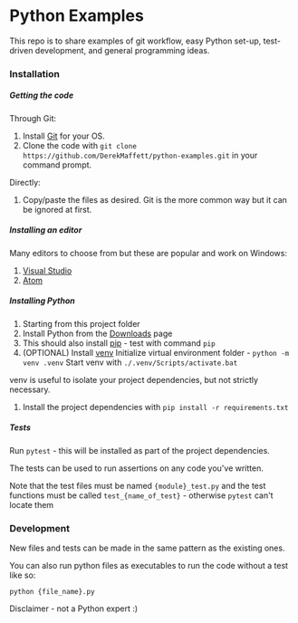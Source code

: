 # Python Examples

This repo is to share examples of git workflow, easy Python set-up, test-driven development, 
and general programming ideas.

### Installation

##### Getting the code

Through Git:
1. Install [Git](https://git-scm.com/book/en/v2/Getting-Started-Installing-Git) for your OS.
1. Clone the code with `git clone https://github.com/DerekMaffett/python-examples.git` in your command prompt.

Directly:
1. Copy/paste the files as desired. Git is the more common way but it can be ignored at first. 


##### Installing an editor

Many editors to choose from but these are popular and work on Windows:
1. [Visual Studio](https://visualstudio.microsoft.com/)
1. [Atom](https://atom.io/)

##### Installing Python

1. Starting from this project folder
1. Install Python from the [Downloads](https://www.python.org/downloads/) page
1. This should also install [pip](https://pip.pypa.io/en/stable/getting-started/) - test with command `pip` 
1. (OPTIONAL) Install [venv](https://docs.python.org/3/library/venv.html)
Initialize virtual environment folder - `python -m venv .venv`
Start venv with `./.venv/Scripts/activate.bat`

venv is useful to isolate your project dependencies, but not strictly necessary.

1. Install the project dependencies with `pip install -r requirements.txt`

##### Tests

Run `pytest` - this will be installed as part of the project dependencies.

The tests can be used to run assertions on any code you've written. 

Note that the test files must be named `{module}_test.py` and the test functions 
must be called `test_{name_of_test}` - otherwise `pytest` can't locate them


### Development

New files and tests can be made in the same pattern as the existing ones. 

You can also run python files as executables to run the code without a test like so:

`python {file_name}.py`


Disclaimer - not a Python expert :)
